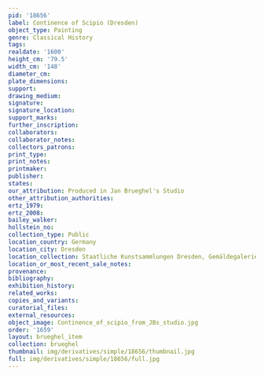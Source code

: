 ```yaml
---
pid: '18656'
label: Continence of Scipio (Dresden)
object_type: Painting
genre: Classical History
tags: 
realdate: '1600'
height_cm: '79.5'
width_cm: '148'
diameter_cm: 
plate_dimensions: 
support: 
drawing_medium: 
signature: 
signature_location: 
support_marks: 
further_inscription: 
collaborators: 
collaborator_notes: 
collectors_patrons: 
print_type: 
print_notes: 
printmaker: 
publisher: 
states: 
our_attribution: Produced in Jan Brueghel's Studio
other_attribution_authorities: 
ertz_1979: 
ertz_2008: 
bailey_walker: 
hollstein_no: 
collection_type: Public
location_country: Germany
location_city: Dresden
location_collection: Staatliche Kunstsammlungen Dresden, Gemäldegalerie Alte Meister
location_or_most_recent_sale_notes: 
provenance: 
bibliography: 
exhibition_history: 
related_works: 
copies_and_variants: 
curatorial_files: 
external_resources: 
object_image: Continence_of_scipio_from_JBs_studio.jpg
order: '1659'
layout: brueghel_item
collection: brueghel
thumbnail: img/derivatives/simple/18656/thumbnail.jpg
full: img/derivatives/simple/18656/full.jpg
---
```

